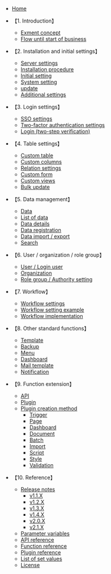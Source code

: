 * [Home](/)

* 【1. Introduction】
  * [Exment concept](/concept.md)
  * [Flow until start of business](/start_flow.md)

* 【2. Installation and initial settings】
  * [Server settings](/server.md)
  * [Installation procedure](/quickstart.md)
  * [Initial setting](/first_setting.md)
  * [System setting](/system_setting.md)
  * [update](/update.md)
  * [Additional settings](/quickstart_more.md)

* 【3. Login settings】
  * [SSO settings](/sso.md)
  * [Two-factor authentication settings](/login_2factor_setting.md)
  * [Login (two-step verification)](/login_2factor.md)

* 【4. Table settings】
  * [Custom table](/table.md)
  * [Custom columns](/column.md)
  * [Relation settings](/relation.md)
  * [Custom form](/form.md)
  * [Custom views](/view.md)
  * [Bulk update](/mass_update.md)

* 【5. Data management】
  * [Data](/data.md)
  * [List of data](/data_grid.md)
  * [Data details](/data_details.md)  
  * [Data registration](/data_form.md)
  * [Data import / export](/data_import_export.md)
  * [Search](/search.md)

* 【6. User / organization / role group】
  * [User / Login user](/user.md)
  * [Organization](/organization.md)
  * [Role group / Authority setting](/role_group.md)
 
* 【7. Workflow】
  * [Workflow settings](/workflow_setting.md)
  * [Workflow setting example](/workflow_example.md)
  * [Workflow implementation](/workflow_execution.md)
 
* 【8. Other standard functions】
  * [Template](/template.md)
  * [Backup](/backup.md)
  * [Menu](/menu.md)
  * [Dashboard](/dashboard.md)
  * [Mail template](/mail.md)
  * [Notification](/notify.md)

* 【9. Function extension】
  * [API](/api.md)
  * [Plugin](/plugin.md)
  * [Plugin creation method](/plugin_quickstart.md)
    * [Trigger](/plugin_quickstart_trigger.md)
    * [Page](/plugin_quickstart_page.md)
    * [Dashboard](/plugin_quickstart_dashboard.md)
    * [Document](/plugin_quickstart_document.md)
    * [Batch](/plugin_quickstart_batch.md)
    * [Import](/plugin_quickstart_import.md)
    * [Script](/plugin_quickstart_script.md)
    * [Style](/plugin_quickstart_style.md)
    * [Validation](/plugin_quickstart_validate.md)
  
* 【10. Reference】
  * [Release notes](/release_note.md)
    * [v1.1.X](/update/v1_1.md)
    * [v1.2.X](/update/v1_2.md)
    * [v1.3.X](/update/v1_3.md)
    * [v1.4.X](/update/v1_4.md)
    * [v2.0.X](/update/v2_0.md)
    * [v2.1.X](/update/v2_1.md)
  * [Parameter variables](/params.md)
  * [API reference](https://exment.net/reference/webapi.html)
  * [Function reference](/func_reference.md)
  * [Plugin reference](/plugin_reference.md)
  * [List of set values](/config.md)
  * [License](/license.md)